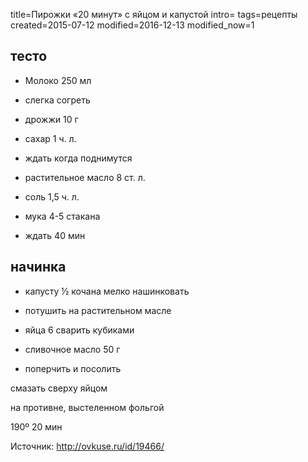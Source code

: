 title=Пирожки «20 минут» с яйцом и капустой
intro=
tags=рецепты
created=2015-07-12
modified=2016-12-13
modified_now=1


тесто
-----

* Молоко 250 мл

* слегка согреть

* дрожжи 10 г

* сахар 1 ч. л.

* ждать когда поднимутся

* растительное масло 8 ст. л.

* соль 1,5 ч. л.

* мука 4-5 стакана

* ждать 40 мин


начинка
-------

* капусту ½ кочана мелко нашинковать

* потушить на растительном масле

* яйца 6 сварить кубиками

* сливочное масло 50 г

* поперчить и посолить


смазать сверху яйцом

на противне, выстеленном фольгой

190º 20 мин


Источник: <http://ovkuse.ru/id/19466/>
